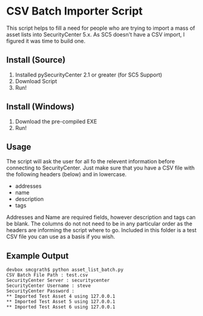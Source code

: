 # CSV Batch Importer Script

This script helps to fill a need for people who are trying to import a mass of asset lists into SecurityCenter 5.x.  As SC5 doesn't have a CSV import, I figured it was time to build one.

## Install (Source)

1. Installed pySecurityCenter 2.1 or greater (for SC5 Support)
2. Download Script
3. Run!

## Install (Windows)

1. Download the pre-compiled EXE
2. Run!

## Usage

The script will ask the user for all fo the relevent information before connecting to SecurityCenter.  Just make sure that you have a CSV file with the following headers (below) and in lowercase.

* addresses
* name
* description
* tags

Addresses and Name are required fields, however description and tags can be blank.  The columns do not not need to be in any particular order as the headers are informing the script where to go.  Included in this folder is a test CSV file you can use as a basis if you wish.

## Example Output

````
devbox smcgrath$ python asset_list_batch.py
CSV Batch File Path : test.csv
SecurityCenter Server : securitycenter
SecurityCenter Username : steve
SecurityCenter Password :
** Imported Test Asset 4 using 127.0.0.1
** Imported Test Asset 5 using 127.0.0.1
** Imported Test Asset 6 using 127.0.0.1
````